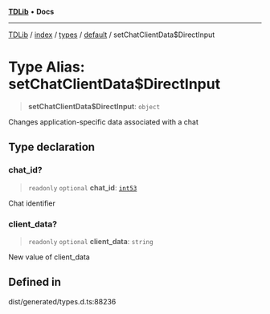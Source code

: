 [**TDLib**](../../../../../../README.md) • **Docs**

***

[TDLib](../../../../../../modules.md) / [index](../../../../../README.md) / [types](../../../README.md) / [default](../README.md) / setChatClientData$DirectInput

# Type Alias: setChatClientData$DirectInput

> **setChatClientData$DirectInput**: `object`

Changes application-specific data associated with a chat

## Type declaration

### chat\_id?

> `readonly` `optional` **chat\_id**: [`int53`](int53.md)

Chat identifier

### client\_data?

> `readonly` `optional` **client\_data**: `string`

New value of client_data

## Defined in

dist/generated/types.d.ts:88236
